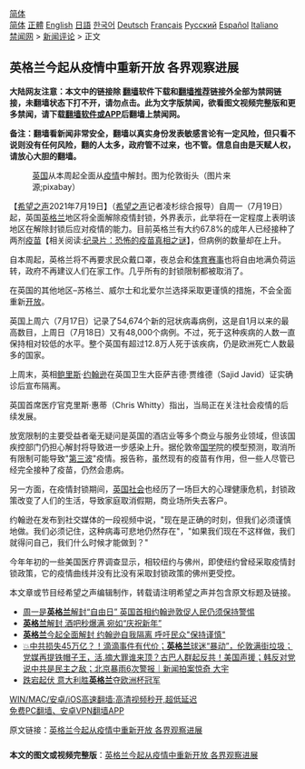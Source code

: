  <!-- 面包屑导航 --> <div class="breadcrumb"><!-- GTranslate: https://gtranslate.io/ -->  <div class="switcher notranslate">  <div class="selected">  <a href="#" onclick="return false;"> 简体</a>  </div>  <div class="option">  <a href="https://www.bannedbook.org" onclick="doGTranslate('zh-CN|zh-CN');jQuery('div.switcher div.selected a').html(jQuery(this).html());return false;" title="简体中文" class="nturl selected"> 简体</a>  <a href="https://www.bannedbook.org/zh-tw/" onclick="doGTranslate('zh-CN|zh-TW');jQuery('div.switcher div.selected a').html(jQuery(this).html());return false;" title="繁體中文" class="nturl"> 正體</a>  <a href="https://www.bannedbook.org/en/" onclick="doGTranslate('zh-CN|en');jQuery('div.switcher div.selected a').html(jQuery(this).html());return false;" title="English" class="nturl"> English</a>  <a href="https://www.bannedbook.org/ja/" onclick="doGTranslate('zh-CN|ja');jQuery('div.switcher div.selected a').html(jQuery(this).html());return false;" title="日本語" class="nturl"> 日語</a>  <a href="https://www.bannedbook.org/ko/" onclick="doGTranslate('zh-CN|ko');jQuery('div.switcher div.selected a').html(jQuery(this).html());return false;" title="한국어" class="nturl"> 한국어</a>  <a href="https://www.bannedbook.org/de/" onclick="doGTranslate('zh-CN|de');jQuery('div.switcher div.selected a').html(jQuery(this).html());return false;" title="Deutsch" class="nturl"> Deutsch</a>  <a href="https://www.bannedbook.org/fr/" onclick="doGTranslate('zh-CN|fr');jQuery('div.switcher div.selected a').html(jQuery(this).html());return false;" title="Français" class="nturl"> Français</a>  <a href="https://www.bannedbook.org/ru/" onclick="doGTranslate('zh-CN|ru');jQuery('div.switcher div.selected a').html(jQuery(this).html());return false;" title="Русский" class="nturl"> Русский</a>  <a href="https://www.bannedbook.org/es/" onclick="doGTranslate('zh-CN|es');jQuery('div.switcher div.selected a').html(jQuery(this).html());return false;" title="Español" class="nturl"> Español</a>  <a href="https://www.bannedbook.org/it/" onclick="doGTranslate('zh-CN|it');jQuery('div.switcher div.selected a').html(jQuery(this).html());return false;" title="Italiano" class="nturl"> Italiano</a>  </div>  </div>      <div class='breadcrumb-sub'><!-- Breadcrumb NavXT 6.3.0 --> <a href="https://www.bannedbook.org/" class="home">禁闻网</a> &gt; <a href="https://www.bannedbook.org/bnews/comments/" class="category">新闻评论</a> &gt; 正文</div></div><h2>英格兰今起从疫情中重新开放 各界观察进展</h2> <p class="notice"><b>大陆网友注意：本文中的链接除 <a href="https://github.com/bannedbook/fanqiang" >翻墙</a>软件下载和<a href="https://github.com/killgcd/justmysocks/blob/master/README.md">翻墙推荐</a>链接外全部为禁网链接，未翻墙状态下打不开，请勿点击。此为文字版禁闻，欲看图文视频完整版和更多禁闻，请下载<a href="https://github.com/bannedbook/fanqiang">翻墙软件或APP</a>后翻墙上禁闻网。</p><p>备注：翻墙看新闻非常安全，翻墙以真实身份发表敏感言论有一定风险，但只看不说则没有任何风险，翻的人太多，政府管不过来，也不管。信息自由是天赋人权，请放心大胆的翻墙。</b></p>  <div class="entry"> <figure> <p><figcaption><a href="https://www.bannedbook.org/bnews/tag/%e8%8b%b1%e5%9b%bd/" class="st_tag internal_tag" rel="tag" title="标签 英国 下的日志">英国</a>从本周起全面从<a href="https://www.bannedbook.org/bnews/tag/%E7%96%AB%E6%83%85/" class="st_tag internal_tag" rel="tag" title="标签 疫情 下的日志">疫情</a>中解封。图为伦敦街头（图片来源;pixabay）</figcaption></figure> <p>【<span class='wp_keywordlink_affiliate'><a href="https://www.soundofhope.org" title="希望之声" target="_blank">希望之声</a></span>2021年7月19日】（<a href="https://www.bannedbook.org/bnews/tag/%e5%b8%8c%e6%9c%9b%e4%b9%8b%e5%a3%b0/" class="st_tag internal_tag" rel="tag" title="标签 希望之声 下的日志">希望之声</a>记者凌杉综合报导）自周一（7月19日）起，英国<a href="https://www.bannedbook.org/bnews/tag/%e8%8b%b1%e6%a0%bc%e5%85%b0/" class="st_tag internal_tag" rel="tag" title="标签 英格兰 下的日志">英格兰</a>地区将全面解除疫情封锁，外界表示，此举将在一定程度上表明该地区在解除封锁后应对疫情的能力。目前英格兰有大约67.8%的成年人已经接种了两剂<span class='wp_keywordlink'><a href="https://www.bannedbook.org/bnews/tculture/20160630/551027.html" title="疫苗" target="_blank">疫苗</a></span>【相关阅读:<a href='https://www.bannedbook.org/bnews/topimagenews/20180408/925060.html' target='_blank'>纪录片：恐怖的疫苗真相之谜</a>】，但病例的数量却在上升。</p> <p>自本周起，英格兰将不再要求民众戴口罩，夜总会和<a href="https://www.bannedbook.org/bnews/tag/%E4%BD%93%E8%82%B2%E8%B5%9B%E4%BA%8B/" class="st_tag internal_tag" rel="tag" title="标签 体育赛事 下的日志">体育赛事</a>也将自由地满负荷运转，政府不再建议人们在家工作。几乎所有的封锁限制都被取消了。</p> <p>在英国的其他地区&#8211;苏格兰、威尔士和北爱尔兰选择采取更谨慎的措施，不会全面重新<a href="https://www.bannedbook.org/bnews/tag/%E5%BC%80%E6%94%BE/" class="st_tag internal_tag" rel="tag" title="标签 开放 下的日志">开放</a>。</p>  <p>英国上周六（7月17日）记录了54,674个新的冠状病毒病例，这是自1月以来的最高数目，上周日（7月18日）又有48,000个病例。不过，死于这种疾病的人数一直保持相对较低的水平。整个英国有超过12.8万人死于该疾病，仍是欧洲死亡人数最多的国家。</p> <p>上周末，英相<a href="https://www.bannedbook.org/bnews/tag/%E9%B2%8D%E9%87%8C%E6%96%AF/" class="st_tag internal_tag" rel="tag" title="标签 鲍里斯 下的日志">鲍里斯</a>·<a href="https://www.bannedbook.org/bnews/tag/%e7%ba%a6%e7%bf%b0%e9%80%8a/" class="st_tag internal_tag" rel="tag" title="标签 约翰逊 下的日志">约翰逊</a>在英国卫生大臣萨吉德‧贾维德（Sajid Javid）证实确诊后宣布隔离。</p> <p>英国首席医疗官克里斯·惠蒂（Chris Whitty）指出，当局正在关注社会疫情的后续发展。</p>  <p>放宽限制的主要受益者毫无疑问是英国的酒店业等多个商业与服务业领域，但该国疾控部门仍担心解封将导致进一步感染上升。据伦敦帝<span class='wp_keywordlink'><a href="https://www.bannedbook.org/forum24/" title="国学传统文化禁书" target="_blank">国学</a></span>院的模型预测，取消所有限制可能导致&quot;<span class='wp_keywordlink'><a href="https://www.bannedbook.org/forum2/topic1075.html" title="第三波——20世纪后期民主化浪潮" target="_blank">第三波</a></span>&quot;疫情。报告称，虽然现有的疫苗有作用，但一些人尽管已经完全接种了疫苗，仍然会患病。</p> <p>另一方面，在疫情封锁期间，<a href="https://www.bannedbook.org/bnews/tag/%E8%8B%B1%E5%9B%BD%E7%A4%BE%E4%BC%9A/" class="st_tag internal_tag" rel="tag" title="标签 英国社会 下的日志">英国社会</a>也经历了一场巨大的心理健康危机，封锁政策改变了人们的生活，导致家庭取消假期，商业场所失去客户。</p> <p>约翰逊在发布到社交媒体的一段视频中说，&quot;现在是正确的时刻，但我们必须谨慎地做。我们必须记住，这种病毒可悲地仍然存在&quot;，&quot;如果我们现在不这样做，我们就得问自己，我们什么时候才能做到？&quot;</p>  <p>今年年初的一些美国医疗界调查显示，相较纽约与佛州，即使纽约曾经采取疫情封锁政策，它的疫情曲线并没有比没有采取封锁政策的佛州更受控。</p> <p>本文章或节目经希望之声编辑制作，转载请注明希望之声并包含原文标题及链接。 </p> <ul class='op-related-articles' title='相关阅读'> <li><a href='https://www.bannedbook.org/bnews/baitai/20210719/1590130.html' target='_blank'>周一是<b>英格兰</b>解封“自由日” 英国首相约翰逊敦促人民仍须保持警惕</a></li> <li><a href='https://www.bannedbook.org/bnews/worldnews/20210719/1589975.html' target='_blank'><b>英格兰</b>解封 酒吧秒爆满 宛如“庆祝新年”</a></li> <li><a href='https://www.bannedbook.org/bnews/headline/20210719/1589762.html' target='_blank'><b>英格兰</b>今起全面解封 约翰逊自我隔离 呼吁民众&quot;保持谨慎&quot;</a></li> <li><a href='https://www.bannedbook.org/bnews/bannedvideo/20210713/1586172.html' target='_blank'>💥中共损失45万亿？！滴滴事件有代价；<b>英格兰</b>球迷“暴动”，伦敦满街垃圾；党媒再提铁帽子王，活.摘大罪谁来顶？古巴人群起反共！美国声援；韩反对党说中共是民主之敌；北京暴雨6次警报｜新闻拍案惊奇 大宇</a></li> <li><a href='https://www.bannedbook.org/bnews/bannedvideo/20210713/1585955.html' target='_blank'>跌宕起伏 意大利胜<b>英格兰</b>夺欧洲杯冠军</a></li> </ul> <p class="texttj"> <a href="https://github.com/bannedbook/fanqiang/wiki/V2ray%E6%9C%BA%E5%9C%BA" target="_blank">WIN/MAC/安卓/iOS高速翻墙:高清视频秒开,超低延迟</a><br/> <a href="https://github.com/bannedbook/fanqiang/wiki/%E7%A6%81%E9%97%BB%E7%BD%91%E5%AE%89%E5%8D%93%E7%BF%BB%E5%A2%99%E6%96%B0%E9%97%BBAPP" target="_blank">免费PC翻墙、安卓VPN翻墙APP</a></p> <p>原文链接：<a class="src_link"  href="https://www.soundofhope.org/post/527138" target="_blank">英格兰今起从疫情中重新开放 各界观察进展</a></p><a name='sharetosocial'></a>  <div style="margin-bottom:5px;padding-bottom:5px;clear:both"> <div id="archive-pix-1" class="banner-ads"> <!-- AuctionX Display platform tag START --> <div id="26318x728x90x621x_ADSLOT2" clicktrack="%%CLICK_URL_ESC%%"></div> <!-- AuctionX Display platform tag END --> </div> <div id="archive-pix-2" class="banner-ads"> <!-- AuctionX Display platform tag START --> <div id="26315x300x250x621x_ADSLOT2" clicktrack="%%CLICK_URL_ESC%%"></div> <!-- AuctionX Display platform tag END --> </div> </div>  <div id="archive-pix-1" class="banner-ads"> <!-- AuctionX Display platform tag START --> <div id="26318x728x90x621x_ADSLOT3" clicktrack="%%CLICK_URL_ESC%%"></div> <!-- AuctionX Display platform tag END --> </div> <div><b>本文的图文或视频完整版</b>：<a href='https://www.bannedbook.org/bnews/comments/20210720/1590299.html'>英格兰今起从疫情中重新开放 各界观察进展</a></div>  </div><!--END ENTRY--> 